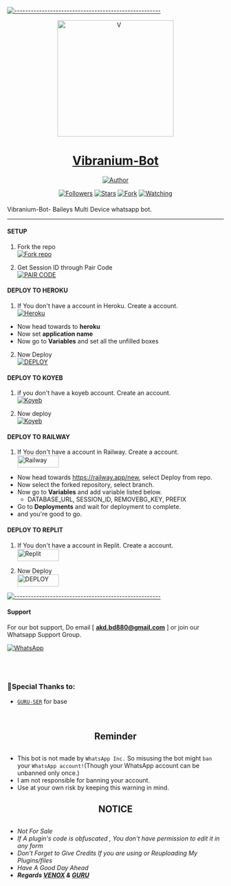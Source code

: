 [![-----------------------------------------------------](https://raw.githubusercontent.com/andreasbm/readme/master/assets/lines/colored.png)](#table-of-contents)
<p align="center">  
  <a href="https://instagram.com/sla.sher_">
    <img alt="V" height="270" src="https://i.ibb.co/jyKX45X/20240104-101255.jpg">
    <h1 align="center">Vibranium-Bot</h1>
    
  </a>
</p>
<p align="center">
<a href="https://github.com/V-E-N-O-X"><img title="Author" src="https://img.shields.io/badge/Vibranium-Bot-black?style=for-the-badge&logo=x"></a>
<p/>
<p align="center">
<a href="https://github.com/V-E-N-O-X?tab=followers"><img title="Followers" src="https://img.shields.io/github/followers/V-E-N-O-X?label=Followers&style=social"></a>
<a href="https://github.com/V-E-N-O-X/Vibranium-Bot/stargazers/"><img title="Stars" src="https://img.shields.io/github/stars/V-E-N-O-X/Vibranium-Bot?&style=social"></a>
<a href="https://github.com/V-E-N-O-X/Vibranium-Bot/network/members"><img title="Fork" src="https://img.shields.io/github/forks/V-E-N-O-X/Vibranium-Bot?style=social"></a>
<a href="https://github.com/V-E-N-O-X/Vibranium-Bot/watchers"><img title="Watching" src="https://img.shields.io/github/watchers/V-E-N-O-X/Vibranium-Bot?label=Watching&style=social"></a>
</p>

####  
Vibranium-Bot- Baileys Multi Device whatsapp bot.

***

#### SETUP

1. Fork the repo
    <br>
<a href='https://github.com/V-E-N-O-X/Vibranium-Bot/fork' target="_blank"><img alt='Fork repo' src='https://img.shields.io/badge/Fork Repo-100000?style=for-the-badge&logo=scan&logoColor=white&labelColor=white&color=black'/></a>

2. Get Session ID through Pair Code
    <br>
<a href='b' target="_blank"><img alt='PAIR CODE' src='https://img.shields.io/badge/Pair_code-100000?style=for-the-badge&logo=scan&logoColor=white&labelColor=black&color=black'/></a>


#### DEPLOY TO HEROKU 

1. If You don't have a account in Heroku. Create a account.
    <br>
<a href='https://signup.heroku.com/' target="_blank"><img alt='Heroku' src='https://img.shields.io/badge/-Create-black?style=for-the-badge&logo=heroku&logoColor=white'/></a>

- Now head towards to <b>heroku</b>
- Now set <b>application name</b>
- Now go to <b>Variables</b> 
and set all the unfilled boxes

2. Now Deploy
    <br>
<a href='b' target="_blank"><img alt='DEPLOY' src='https://img.shields.io/badge/-DEPLOY-black?style=for-the-badge&logo=heroku&logoColor=white'/></a>



#### DEPLOY TO KOYEB

1. if you don't have a koyeb account. Create an account.
   <br>
   <a href='https://app.koyeb.com/auth/signup' target="_blank"><img alt='Koyeb' src='https://img.shields.io/badge/-Create-black?style=for-the-badge&logo=koyeb&logoColor=white'/></a>

2. Now deploy
   <br>
   <a href='https://app.koyeb.com/apps/deploy?type=git&repository=github.com%2FV-E-N-O-X%2FVibranium-Bot&branch=main&name=vibranium69&builder=dockerfile&env[DATABASE_URL]=&env[SESSION_ID]=your+sessionid+here&env[PREFIX]=!&env[MODE]=public&env=[autoRead]=false&env[statusview]=false&env[REMOVEBG_KEY]=your+rmbg+key&env[antidelete]=false' target="_blank"><img alt='Koyeb' src='https://img.shields.io/badge/-Deploy-black?style=for-the-badge&logo=koyeb&logoColor=white'/></a>



#### DEPLOY TO RAILWAY

1. If You don't have a account in Railway. Create a account.
    <br>
<a href='https://railway.app' target="_blank"><img alt='Railway' src='https://img.shields.io/badge/CREATE-h?color=black&style=for-the-badge&logo=railway' width="96.35" height="28"/></a></p>
- Now head towards https://railway.app/new, select Deploy from repo.
- Now select the forked repository, select branch.
- Now go to <b>Variables</b> and add variable listed below.
   - DATABASE_URL, SESSION_ID, REMOVEBG_KEY, PREFIX
- Go to <b>Deployments</b> and wait for deployment to complete.
- and you're good to go.



#### DEPLOY TO REPLIT

1. If You don't have a account in Replit. Create a account.
    <br>
<a href='https://replit.com/signup' target="_blank"><img alt='Replit' src='https://img.shields.io/badge/CREATE-h?color=black&style=for-the-badge&logo=replit' width="96.35" height="28"/></a></p>

2. Now Deploy
    <br>
<a href='https://repl.it/github/V-E-N-O-X/Vibranium-Bot' target="_blank"><img alt='DEPLOY' src='https://img.shields.io/badge/DEPLOY -h?color=black&style=for-the-badge&logo=replit' width="96.35" height="28"/></a></p>

[![-----------------------------------------------------](https://raw.githubusercontent.com/andreasbm/readme/master/assets/lines/colored.png)](#table-of-contents)


#### Support

For our bot support, Do email [ <b>akd.bd880@gmail.com</b> ] or join our Whatsapp Support Group.

 <a href="https://chat.whatsapp.com/HGnDq9xzEfDCl5Irj80QA3"><img alt="WhatsApp" src="https://img.shields.io/badge/-Whatsapp%20Group-lime?style=for-the-badge&logo=whatsapp&logoColor=white"/></a>


</br></br>

<h3 align="left">🔖Special Thanks to:</h3>
<p align="left">


- [`GURU-SER`](https://github.com/Guru322) for base

<br>

<h2 align="center">  Reminder
</h2>
   
## 
- This bot is not made by `WhatsApp Inc.` So misusing the bot might `ban` your `WhatsApp account!`(Though your WhatsApp account can be unbanned only once.)
- I am not responsible for banning your account.
- Use at your own risk by keeping this warning in mind.


<h2 align="center">  NOTICE
</h2>
   
## 
- *Not For Sale*
- *If A plugin's code is obfuscated , You don't have permission to edit it in any form*
- *Don't Forget to Give Credits If you are using or Reuploading My Plugins/files*
- *Have A Good Day Ahead*
- ***Regards [VENOX](https://github.com/V-E-N-O-X) & [GURU](https://github.com/Guru322)***